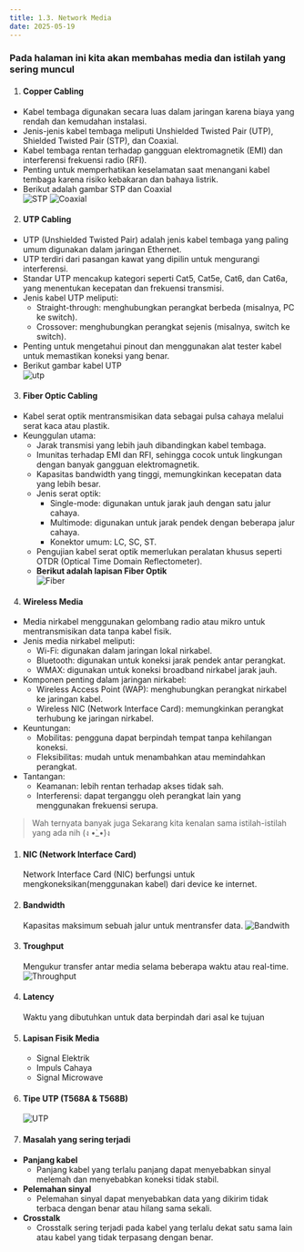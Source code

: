 ```yaml
---
title: 1.3. Network Media
date: 2025-05-19
---
```

### Pada halaman ini kita akan membahas media dan istilah yang sering muncul
>
1. #### Copper Cabling
- Kabel tembaga digunakan secara luas dalam jaringan karena biaya yang rendah dan kemudahan instalasi.
- Jenis-jenis kabel tembaga meliputi Unshielded Twisted Pair (UTP), Shielded Twisted Pair (STP), dan Coaxial.
- Kabel tembaga rentan terhadap gangguan elektromagnetik (EMI) dan interferensi frekuensi radio (RFI).
- Penting untuk memperhatikan keselamatan saat menangani kabel tembaga karena risiko kebakaran dan bahaya listrik.
- Berikut adalah gambar STP dan Coaxial <br>
![STP](stp.png) ![Coaxial](coaxial.png)
>
2. #### UTP Cabling
- UTP (Unshielded Twisted Pair) adalah jenis kabel tembaga yang paling umum digunakan dalam jaringan Ethernet.
- UTP terdiri dari pasangan kawat yang dipilin untuk mengurangi interferensi.
- Standar UTP mencakup kategori seperti Cat5, Cat5e, Cat6, dan Cat6a, yang menentukan kecepatan dan frekuensi transmisi.
- Jenis kabel UTP meliputi:
    - Straight-through: menghubungkan perangkat berbeda (misalnya, PC ke switch).
    - Crossover: menghubungkan perangkat sejenis (misalnya, switch ke switch).
- Penting untuk mengetahui pinout dan menggunakan alat tester kabel untuk memastikan koneksi yang benar.
- Berikut gambar kabel UTP <br>
![utp](utp.png)
>
3. #### Fiber Optic Cabling
- Kabel serat optik mentransmisikan data sebagai pulsa cahaya melalui serat kaca atau plastik.
- Keunggulan utama:
    - Jarak transmisi yang lebih jauh dibandingkan kabel tembaga.
    - Imunitas terhadap EMI dan RFI, sehingga cocok untuk lingkungan dengan banyak gangguan elektromagnetik.
    - Kapasitas bandwidth yang tinggi, memungkinkan kecepatan data yang lebih besar.
    - Jenis serat optik:
        - Single-mode: digunakan untuk jarak jauh dengan satu jalur cahaya.
        - Multimode: digunakan untuk jarak pendek dengan beberapa jalur cahaya.
        - Konektor umum: LC, SC, ST.
    - Pengujian kabel serat optik memerlukan peralatan khusus seperti OTDR (Optical Time Domain Reflectometer).
    - **Berikut adalah lapisan Fiber Optik** <br>
        ![Fiber](fiber.png)
>
4. #### Wireless Media
- Media nirkabel menggunakan gelombang radio atau mikro untuk mentransmisikan data tanpa kabel fisik.
- Jenis media nirkabel meliputi:
    - Wi-Fi: digunakan dalam jaringan lokal nirkabel.
    - Bluetooth: digunakan untuk koneksi jarak pendek antar perangkat.
    - WMAX: digunakan untuk koneksi broadband nirkabel jarak jauh.
- Komponen penting dalam jaringan nirkabel:
    - Wireless Access Point (WAP): menghubungkan perangkat nirkabel ke jaringan kabel.
    - Wireless NIC (Network Interface Card): memungkinkan perangkat terhubung ke jaringan nirkabel.
- Keuntungan:
    - Mobilitas: pengguna dapat berpindah tempat tanpa kehilangan koneksi.
    - Fleksibilitas: mudah untuk menambahkan atau memindahkan perangkat.
- Tantangan:
    - Keamanan: lebih rentan terhadap akses tidak sah.
    - Interferensi: dapat terganggu oleh perangkat lain yang menggunakan frekuensi serupa.
>
>Wah ternyata banyak juga
>Sekarang kita kenalan sama istilah-istilah yang ada nih (ง •̀_•́)ง
>
1. #### NIC (Network Interface Card) 
    Network Interface Card (NIC) berfungsi untuk mengkoneksikan(menggunakan kabel) dari device ke internet. 
>
2. #### Bandwidth 
    Kapasitas maksimum sebuah jalur untuk mentransfer data. 
    ![Bandwith](bandwith.png)
>
3. #### Troughput 
    Mengukur transfer antar media selama beberapa waktu atau real-time. <br>
    ![Throughput](throughput.png)
>
4. #### Latency 
    Waktu yang dibutuhkan untuk data berpindah dari asal ke tujuan 
>
5. #### Lapisan Fisik Media
    - Signal Elektrik
    - Impuls Cahaya
    - Signal Microwave
>
6. #### Tipe UTP (T568A & T568B)
    ![UTP](UTP.png)
>
7. #### Masalah yang sering terjadi
- **Panjang kabel** 
    - Panjang kabel yang terlalu panjang dapat menyebabkan sinyal melemah dan menyebabkan koneksi tidak stabil. 
- **Pelemahan sinyal**
    - Pelemahan sinyal dapat menyebabkan data yang dikirim tidak terbaca dengan benar atau hilang sama sekali.
- **Crosstalk**
    - Crosstalk sering terjadi pada kabel yang terlalu dekat satu sama lain atau kabel yang tidak terpasang dengan benar.

